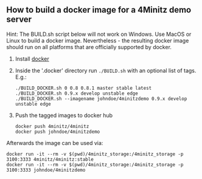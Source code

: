 ## How to build a docker image for a 4Minitz demo server

Hint: The BUILD.sh script below will not work on Windows.
Use MacOS or Linux to build a docker image.
Nevertheless - the resulting docker image should run on all platforms
that are officially supported by docker. 

1. Install [docker](https://docs.docker.com/engine/installation/)
1. Inside the '.docker' directory run `./BUILD.sh` with an optional list of tags. E.g.: 
    ````
    ./BUILD_DOCKER.sh 0 0.8 0.8.1 master stable latest
    ./BUILD_DOCKER.sh 0.9.x develop unstable edge
    ./BUILD_DOCKER.sh --imagename johndoe/4minitzdemo 0.9.x develop unstable edge
    ````
    
1. Push the tagged images to docker hub
    ````
    docker push 4minitz/4minitz
    docker push johndoe/4minitzdemo
   ````

Afterwards the image can be used via:

    docker run -it --rm -v $(pwd)/4minitz_storage:/4minitz_storage -p 3100:3333 4minitz/4minitz:stable
    docker run -it --rm -v $(pwd)/4minitz_storage:/4minitz_storage -p 3100:3333 johndoe/4minitzdemo
